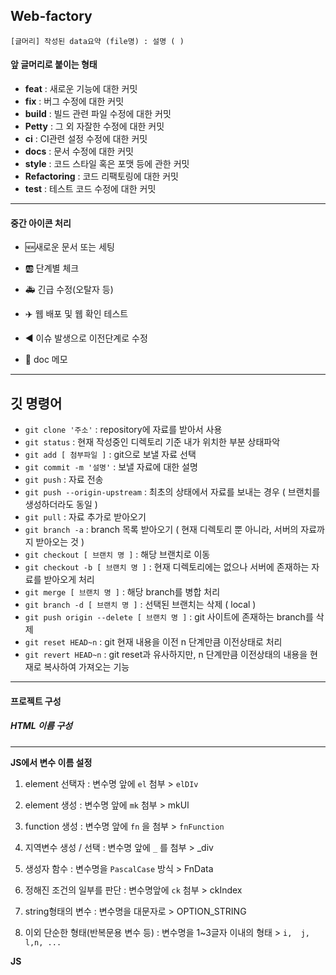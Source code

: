 ## Web-factory

````shell
[글머리] 작성된 data요약 (file명) : 설명 ( )
````

#### 앞 글머리로 붙이는 형태

- **feat** : 새로운 기능에 대한 커밋
- **fix** : 버그 수정에 대한 커밋
- **build** : 빌드 관련 파일 수정에 대한 커밋
- **Petty** : 그 외 자잘한 수정에 대한 커밋
- **ci** : CI관련 설정 수정에 대한 커밋
- **docs** : 문서 수정에 대한 커밋
- **style** : 코드 스타일 혹은 포맷 등에 관한 커밋
- **Refactoring** : 코드 리팩토링에 대한 커밋
- **test** : 테스트 코드 수정에 대한 커밋

---

#### 중간 아이콘 처리

- :new:새로운 문서 또는 세팅  
- :ab: 단계별 체크

- :ambulance: 긴급 수정(오탈자 등)
- :airplane: 웹 배포 및 웹 확인 테스트
- :arrow_backward: 이슈 발생으로 이전단계로 수정
- :notebook: doc 메모

---

## 깃 명령어

- ```git clone '주소'``` : repository에 자료를 받아서 사용
- ```git status``` : 현재 작성중인 디렉토리 기준 내가 위치한 부분 상태파악 
- ```git add [ 첨부파일 ]``` : git으로 보낼 자료 선택
- ```git commit -m '설명'``` : 보낼 자료에 대한 설명
- ```git push``` : 자료 전송
- ```git push --origin-upstream``` : 최초의 상태에서 자료를 보내는 경우 ( 브랜치를 생성하더라도 동일 )
- ```git pull``` : 자료 추가로 받아오기
- ```git branch -a``` : branch 목록 받아오기 ( 현재 디렉토리 뿐 아니라, 서버의 자료까지 받아오는 것 )
- ```git checkout [ 브랜치 명 ]``` : 해당 브랜치로 이동
- ```git checkout -b [ 브랜치 명 ]``` : 현재 디렉토리에는 없으나 서버에 존재하는 자료를 받아오게 처리
- ```git merge [ 브랜치 명 ]``` : 해당 branch를 병합 처리
- ```git branch -d [ 브랜치 명 ]``` : 선택된 브랜치는 삭제 ( local )
- ```git push origin --delete [ 브랜치 명 ]``` : git 사이트에 존재하는 branch를 삭제
- ```git reset HEAD~n``` : git 현재 내용을 이전 n 단계만큼 이전상태로 처리
- ```git revert HEAD~n``` : git reset과 유사하지만, n 단계만큼 이전상태의 내용을 현재로 복사하여 가져오는 기능

---

#### 프로젝트 구성

##### HTML 이름 구성



---

**JS에서 변수 이름 설정**

1. element 선택자 : 변수명 앞에 ```el``` 첨부 > ```elDIv```
2. element 생성 : 변수명 앞에 ```mk``` 첨부 > mkUl
3. function 생성 : 변수명 앞에 ```fn``` 을 첨부 > ```fnFunction```

4. 지역변수 생성 / 선택 : 변수명 앞에 ```_``` 를 첨부 > _div
5. 생성자 함수 : 변수명을 ```PascalCase``` 방식 > FnData
6. 정해진 조건의 일부를 판단 : 변수명앞에 ```ck``` 첨부 > ckIndex
7. string형태의 변수 : 변수명을 대문자로 > OPTION_STRING
8. 이외 단순한 형태(반복문용 변수 등) : 변수명을 1~3글자 이내의 형태 > ```i,  j, l,n, ...```



**JS**



